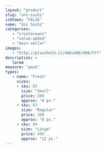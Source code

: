 ```yaml
---
layout: "product"
slug: "uni-sushi"
isShown: "FALSE"
name: "Uni Sushi"
categories:
   - "crustaceans"
   - "value-added"
   - "best-seller"
images:
   - "http://placehold.it/400x400/000/fff"
description: >
   lorem
measure: "pack"
types: 
   - name: "Fresh"
     sizes: 
     - sku: 82
       size: "Small"
       price: 200
       approx: "4 pc."
     - sku: 83
       size: "Regular"
       price: 300
       approx: "8 pc."
     - sku: 84
       size: "Large"
       price: 400
       approx: "12 pc."
---
```

